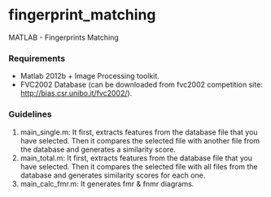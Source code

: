 # fingerprint_matching
MATLAB - Fingerprints Matching

### Requirements
* Matlab 2012b + Image Processing toolkit.
* FVC2002 Database (can be downloaded from fvc2002 competition site: http://bias.csr.unibo.it/fvc2002/).

### Guidelines
1. main_single.m:
    It first, extracts features from the database file that you have selected. Then it compares the selected file with another file from the database and generates a similarity score.
2. main_total.m:
    It first, extracts features from the database file that you have selected. Then it compares the selected file with all files from the database and generates similarity scores for each one.
3. main_calc_fmr.m:
    It generates fmr & fnmr diagrams.
